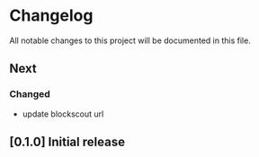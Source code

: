 # Changelog

All notable changes to this project will be documented in this file.

## Next

### Changed

- update blockscout url

## [0.1.0] Initial release

